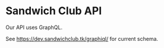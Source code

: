 # Sandwich Club API

Our API uses GraphQL.

See https://dev.sandwichclub.tk/graphiql/ for current schema.
